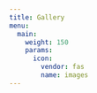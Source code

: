```yaml
---
title: Gallery
menu:
  main:
    weight: 150
    params:
      icon:
        vendor: fas
        name: images
---
```

